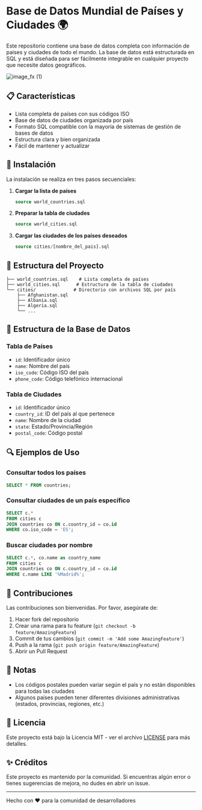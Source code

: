 # Base de Datos Mundial de Países y Ciudades 🌍

Este repositorio contiene una base de datos completa con información de países y ciudades de todo el mundo. La base de datos está estructurada en SQL y está diseñada para ser fácilmente integrable en cualquier proyecto que necesite datos geográficos.

![image_fx (1)](https://github.com/user-attachments/assets/0a12e3e1-8337-48ed-a603-7e82a724b65c)

## 📋 Características

- Lista completa de países con sus códigos ISO
- Base de datos de ciudades organizada por país
- Formato SQL compatible con la mayoría de sistemas de gestión de bases de datos
- Estructura clara y bien organizada
- Fácil de mantener y actualizar

## 🚀 Instalación

La instalación se realiza en tres pasos secuenciales:

1. **Cargar la lista de países**
   ```sql
   source world_countries.sql
   ```

2. **Preparar la tabla de ciudades**
   ```sql
   source world_cities.sql
   ```

3. **Cargar las ciudades de los países deseados**
   ```sql
   source cities/[nombre_del_pais].sql
   ```

## 📁 Estructura del Proyecto

```
├── world_countries.sql    # Lista completa de países
├── world_cities.sql      # Estructura de la tabla de ciudades
└── cities/              # Directorio con archivos SQL por país
    ├── Afghanistan.sql
    ├── Albania.sql
    ├── Algeria.sql
    └── ...
```

## 💾 Estructura de la Base de Datos

### Tabla de Países
- `id`: Identificador único
- `name`: Nombre del país
- `iso_code`: Código ISO del país
- `phone_code`: Código telefónico internacional

### Tabla de Ciudades
- `id`: Identificador único
- `country_id`: ID del país al que pertenece
- `name`: Nombre de la ciudad
- `state`: Estado/Provincia/Región
- `postal_code`: Código postal

## 🔍 Ejemplos de Uso

### Consultar todos los países
```sql
SELECT * FROM countries;
```

### Consultar ciudades de un país específico
```sql
SELECT c.* 
FROM cities c
JOIN countries co ON c.country_id = co.id
WHERE co.iso_code = 'ES';
```

### Buscar ciudades por nombre
```sql
SELECT c.*, co.name as country_name
FROM cities c
JOIN countries co ON c.country_id = co.id
WHERE c.name LIKE '%Madrid%';
```

## 🤝 Contribuciones

Las contribuciones son bienvenidas. Por favor, asegúrate de:

1. Hacer fork del repositorio
2. Crear una rama para tu feature (`git checkout -b feature/AmazingFeature`)
3. Commit de tus cambios (`git commit -m 'Add some AmazingFeature'`)
4. Push a la rama (`git push origin feature/AmazingFeature`)
5. Abrir un Pull Request

## 📝 Notas

- Los códigos postales pueden variar según el país y no están disponibles para todas las ciudades
- Algunos países pueden tener diferentes divisiones administrativas (estados, provincias, regiones, etc.)

## 📄 Licencia

Este proyecto está bajo la Licencia MIT - ver el archivo [LICENSE](LICENSE) para más detalles.

## ✨ Créditos

Este proyecto es mantenido por la comunidad. Si encuentras algún error o tienes sugerencias de mejora, no dudes en abrir un issue.

---
Hecho con ❤️ para la comunidad de desarrolladores 
